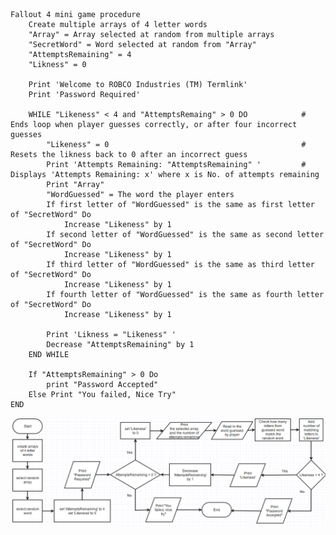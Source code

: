 
	Fallout 4 mini game procedure
		Create multiple arrays of 4 letter words 
		"Array" = Array selected at random from multiple arrays           
		"SecretWord" = Word selected at random from "Array" 
		"AttemptsRemaining" = 4
		"Likness" = 0

		Print 'Welcome to ROBCO Industries (TM) Termlink'
		Print 'Password Required'

		WHILE "Likeness" < 4 and "AttemptsRemaing" > 0 DO	    	 # Ends loop when player guesses correctly, or after four incorrect guesses
			"Likeness" = 0						                     # Resets the likness back to 0 after an incorrect guess
			Print 'Attempts Remaining: "AttemptsRemaining" '         # Displays 'Attempts Remaining: x' where x is No. of attempts remaining
			Print "Array"
			"WordGuessed" = The word the player enters
			If first letter of "WordGuessed" is the same as first letter of "SecretWord" Do
				Increase "Likeness" by 1
			If second letter of "WordGuessed" is the same as second letter of "SecretWord" Do
				Increase "Likeness" by 1
			If third letter of "WordGuessed" is the same as third letter of "SecretWord" Do
				Increase "Likeness" by 1
			If fourth letter of "WordGuessed" is the same as fourth letter of "SecretWord" Do
				Increase "Likeness" by 1

			Print 'Likness = "Likeness" '
			Decrease "AttemptsRemaining" by 1
		END WHILE

		If "AttemptsRemaining" > 0 Do
			print "Password Accepted"
		Else Print "You failed, Nice Try"
	END
	
![alt tag](https://raw.githubusercontent.com/JonnyMarx98/comp110-worksheets/master/Worksheet-B/flowchart%20fallout%204.PNG)
